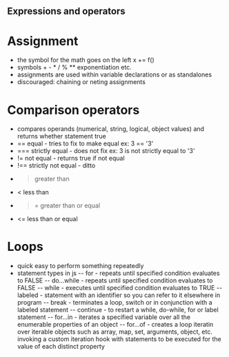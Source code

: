 ## Expressions and operators

# Assignment

- the symbol for the math goes on the left x += f()
- symbols + - * / % ** exponentiation etc.
- assignments are used within variable declarations or as standalones
- discouraged: chaining or neting assignments

# Comparison operators

- compares operands (numerical, string, logical, object values) and returns whether statement true
- == equal - tries to fix to make equal ex: 3 == '3'
- === strictly equal - does not fix ex: 3 is not strictly equal to '3'
- != not equal - returns true if not equal
- !== strictly not equal - ditto
- > greater than
- < less than
- >= greater than or equal
- <= less than or equal

# Loops

- quick easy to perform something repeatedly
- statement types in js
-- for - repeats until specified condition evaluates to FALSE
-- do...while - repeats until specified condition evaluates to FALSE
-- while - executes until specified condition evaluates to TRUE
-- labeled - statement with an identifier so you can refer to it elsewhere in program
-- break - terminates a loop, switch or in conjunction with a labeled statement
-- continue - to restart a while, do-while, for or label statement
-- for...in - iterates a specified variable over all the enumerable properties of an object
-- for...of - creates a loop iteratin over iterable objects such as array, map, set, arguments, object, etc. invoking a custom iteration hook with statements to be executed for the value of each distinct property